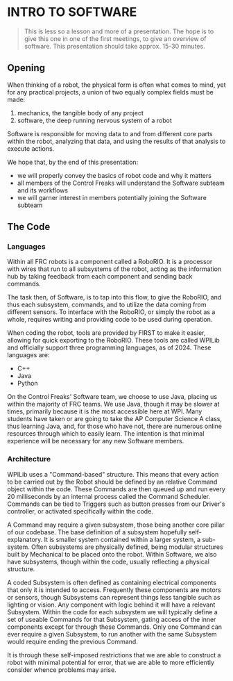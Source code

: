 # INTRO TO SOFTWARE

> This is less so a lesson and more of a presentation. The hope is to give this one in one of the first meetings, to give an overview of software. This presentation should take approx. 15-30 minutes.

## Opening

When thinking of a robot, the physical form is often what comes to mind,
yet for any practical projects, a union of two equally complex fields must
be made:

1. mechanics, the tangible body of any project
2. software, the deep running nervous system of a robot

Software is responsible for moving data to and from different core parts
within the robot, analyzing that data, and using the results of that
analysis to execute actions.

We hope that, by the end of this presentation:
- we will properly convey the basics of robot code and why it matters
- all members of the Control Freaks will understand the Software subteam
and its workflows
- we will garner interest in members potentially joining the Software
subteam

## The Code

### Languages

Within all FRC robots is a component called a RoboRIO. It is a processor with
wires that run to all subsystems of the robot, acting as the information hub by
taking feedback from each component and sending back commands. 

The task then, of Software, is to tap into this flow, to give the RoboRIO, and
thus each subsystem, commands, and to utilize the data coming from different
sensors. To interface with the RoboRIO, or simply the robot as a whole,
requires writing and providing code to be used during operation.

When coding the robot, tools are provided by FIRST to make it easier,
allowing for quick exporting to the RoboRIO. These tools are called WPILib
and officially support three programming languages, as of 2024. These
languages are:

- C++
- Java
- Python

On the Control Freaks' Software team, we choose to use Java, placing us
within the majority of FRC teams. We use Java, though it may be slower at
times, primarily because it is the most accessible here at WPI. Many
students have taken or are going to take the AP Computer Science A class,
thus learning Java, and, for those who have not, there are numerous online
resources through which to easily learn. The intention is that minimal
experience will be necessary for any new Software members.

### Architecture

WPILib uses a "Command-based" structure. This means that every action to be
carried out by the Robot should be defined by an relative Command object within
the code. These Commands are then queued up and run every 20 milliseconds by an
internal process called the Command Scheduler. Commands can be tied to Triggers
such as button presses from our Driver's controller, or activated specifically
within the code.

A Command may require a given subsystem, those being another core pillar of our
codebase. The base definition of a subsystem hopefully self-explanatory. It is
smaller system contained within a larger system, a sub-system. Often subsystems
are physically defined, being modular structures built by Mechanical to be
placed onto the robot. Within Software, we also have subsystems, though within
the code, usually reflecting a physical structure.

A coded Subsystem is often defined as containing electrical components that
only it is intended to access. Frequently these components are motors or
sensors, though Subsystems can represent things less tangible such as lighting
or vision. Any component with logic behind it will have a relevant Subsystem.
Within the code for each subsystem we will typically define a set of useable
Commands for that Subsystem, gating access of the inner components except for
through these Commands. Only one Command can ever require a given Subsystem, to
run another with the same Subsystem would require ending the previous Command. 

It is through these self-imposed restrictions that we are able to construct a
robot with minimal potential for error, that we are able to more efficiently
consider whence problems may arise.
